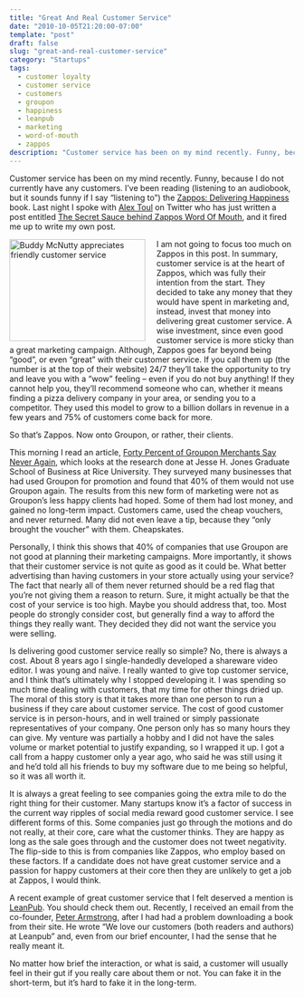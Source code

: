 ```yaml
---
title: "Great And Real Customer Service"
date: "2010-10-05T21:20:00-07:00"
template: "post"
draft: false
slug: "great-and-real-customer-service"
category: "Startups"
tags:
  - customer loyalty
  - customer service
  - customers
  - groupon
  - happiness
  - leanpub
  - marketing
  - word-of-mouth
  - zappos
description: "Customer service has been on my mind recently. Funny, because I do not currently have any customers. I've been reading (listening to an audiobook, but it sounds"
---
```

Customer service has been on my mind recently. Funny, because I do not currently have any customers. I’ve been reading (listening to an audiobook, but it sounds funny if I say “listening to”) the [Zappos: Delivering Happiness](https://www.deliveringhappinessbook.com/) book. Last night I spoke with [Alex Toul](https://twitter.com/alextoul) on Twitter who has just written a post entitled [The Secret Sauce behind Zappos Word Of Mouth](https://blog.alextoul.fr/business-inspiration/the-secret-sauce-behind-zappos-word-of-mouth), and it fired me up to write my own post.

<a href="https://www.flickr.com/photos/dougww/2508829848/" title="Buddy McNutty appreciates friendly customer service by dougww, on Flickr"><img align="left" alt="Buddy McNutty appreciates friendly customer service" height="180" src="https://farm4.static.flickr.com/3152/2508829848_3481b66946_m.jpg" style="margin-right: 20px" width="240"/></a> I am not going to focus too much on Zappos in this post. In summary, customer service is at the heart of Zappos, which was fully their intention from the start. They decided to take any money that they would have spent in marketing and, instead, invest that money into delivering great customer service. A wise investment, since even good customer service is more sticky than a great marketing campaign. Although, Zappos goes far beyond being “good”, or even “great” with their customer service. If you call them up (the number is at the top of their website) 24/7 they’ll take the opportunity to try and leave you with a “wow” feeling – even if you do not buy anything! If they cannot help you, they’ll recommend someone who can, whether it means finding a pizza delivery company in your area, or sending you to a competitor. They used this model to grow to a billion dollars in revenue in a few years and 75% of customers come back for more.

So that’s Zappos. Now onto Groupon, or rather, their clients.

This morning I read an article, [Forty Percent of Groupon Merchants Say Never Again](https://www.marketingpilgrim.com/2010/10/forty-percent-of-groupon-merchants-say-never-again.html), which looks at the research done at Jesse H. Jones Graduate School of Business at Rice University. They surveyed many businesses that had used Groupon for promotion and found that 40% of them would not use Groupon again. The results from this new form of marketing were not as Groupon’s less happy clients had hoped. Some of them had lost money, and gained no long-term impact. Customers came, used the cheap vouchers, and never returned. Many did not even leave a tip, because they “only brought the voucher” with them. Cheapskates.

Personally, I think this shows that 40% of companies that use Groupon are not good at planning their marketing campaigns. More importantly, it shows that their customer service is not quite as good as it could be. What better advertising than having customers in your store actually using your service? The fact that nearly all of them never returned should be a red flag that you’re not giving them a reason to return. Sure, it might actually be that the cost of your service is too high. Maybe you should address that, too. Most people do strongly consider cost, but generally find a way to afford the things they really want. They decided they did not want the service you were selling.

Is delivering good customer service really so simple? No, there is always a cost. About 8 years ago I single-handedly developed a shareware video editor. I was young and naïve. I really wanted to give top customer service, and I think that’s ultimately why I stopped developing it. I was spending so much time dealing with customers, that my time for other things dried up. The moral of this story is that it takes more than one person to run a business if they care about customer service. The cost of good customer service is in person-hours, and in well trained or simply passionate representatives of your company. One person only has so many hours they can give. My venture was partially a hobby and I did not have the sales volume or market potential to justify expanding, so I wrapped it up. I got a call from a happy customer only a year ago, who said he was still using it and he’d told all his friends to buy my software due to me being so helpful, so it was all worth it.

It is always a great feeling to see companies going the extra mile to do the right thing for their customer. Many startups know it’s a factor of success in the current way ripples of social media reward good customer service. I see different forms of this. Some companies just go through the motions and do not really, at their core, care what the customer thinks. They are happy as long as the sale goes through and the customer does not tweet negativity. The flip-side to this is from companies like Zappos, who employ based on these factors. If a candidate does not have great customer service and a passion for happy customers at their core then they are unlikely to get a job at Zappos, I would think.

A recent example of great customer service that I felt deserved a mention is [LeanPub](https://leanpub.com/). You should check them out. Recently, I received an email from the co-founder, [Peter Armstrong](https://twitter.com/peterarmstrong), after I had had a problem downloading a book from their site. He wrote “We love our customers (both readers and authors) at Leanpub” and, even from our brief encounter, I had the sense that he really meant it.

No matter how brief the interaction, or what is said, a customer will usually feel in their gut if you really care about them or not. You can fake it in the short-term, but it’s hard to fake it in the long-term.

